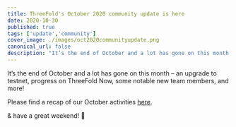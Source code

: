 ```yaml
---
title: ThreeFold's October 2020 community update is here
date: 2020-10-30
published: true
tags: ['update','community']
cover_image: ./images/oct2020communityupdate.png
canonical_url: false
description: "It’s the end of October and a lot has gone on this month – an upgrade to testnet, progress on ThreeFold Now, some notable new team members, and more! Find the link to the full update within!"
---
```


It’s the end of October and a lot has gone on this month – an upgrade to testnet, progress on ThreeFold Now, some notable new team members, and more!

Please find a recap of our October activities [here](https://wiki.threefold.io/#/threefold_update_oct2020).

& have a great weekend! 🎃
